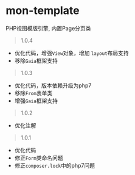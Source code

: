 # mon-template

PHP视图模版引擎, 内置Page分页类

> 1.0.4

* 优化代码，增强`View`对象，增加 `layout`布局支持
* 移除`Gaia`框架支持


> 1.0.3

* 优化代码，版本依赖升级为php7
* 移除`From`表单类
* 增强`Gaia`框架支持


> 1.0.2

* 优化注解


> 1.0.1

* 优化代码
* 修正`Form`类命名问题
* 修正`composer.lock`中的php7问题